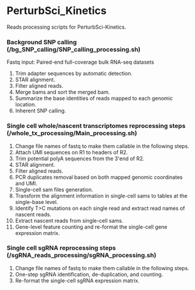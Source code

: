 # PerturbSci_Kinetics
Reads processing scripts for PerturbSci-Kinetics.

### Background SNP calling (/bg_SNP_calling/SNP_calling_processing.sh)
Fastq input: Paired-end full-coverage bulk RNA-seq datasets
1. Trim adapter sequences by automatic detection.
2. STAR alignment.
3. Filter aligned reads.
4. Merge bams and sort the merged bam.
5. Summarize the base identities of reads mapped to each genomic location. 
6. Inherent SNP calling.

### Single cell whole/nascent transcriptomes reprocessing steps (/whole_tx_processing/Main_processing.sh)
1. Change file names of fastq to make them callable in the following steps.
2. Attach UMI sequences on R1 to headers of R2.
3. Trim potential polyA sequences from the 3'end of R2.
4. STAR alignment.
5. Filter aligned reads.
6. PCR duplicates removal based on both mapped genomic coordinates and UMI.
7. Single-cell sam files generation.
8. Transform the alignment information in single-cell sams to tables at the single-base level.
9. Identify T>C mutations on each single read and extract read names of nascent reads.
10. Extract nascent reads from single-cell sams.
11. Gene-level feature counting and re-format the single-cell gene expression matrix.

### Single cell sgRNA reprocessing steps (/sgRNA_reads_processing/sgRNA_processing.sh)
1. Change file names of fastq to make them callable in the following steps.
2. One-step sgRNA identification, de-duplication, and counting.
3. Re-format the single-cell sgRNA expression matrix.
